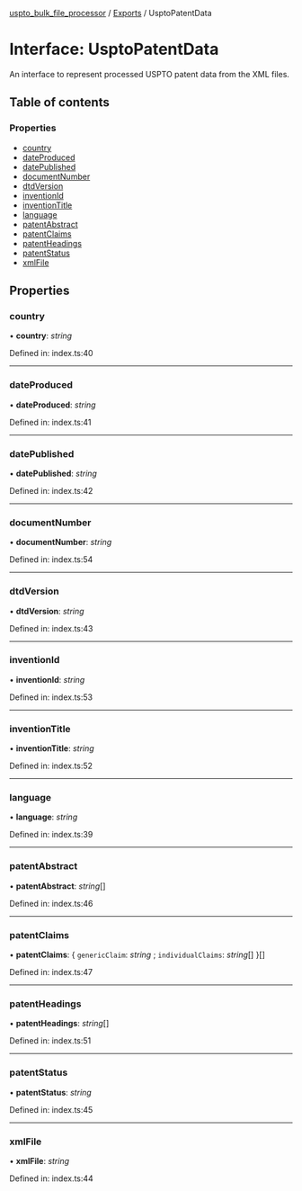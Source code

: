 [uspto_bulk_file_processor](../README.md) / [Exports](../modules.md) / UsptoPatentData

# Interface: UsptoPatentData

An interface to represent processed USPTO patent data from the XML files.

## Table of contents

### Properties

- [country](usptopatentdata.md#country)
- [dateProduced](usptopatentdata.md#dateproduced)
- [datePublished](usptopatentdata.md#datepublished)
- [documentNumber](usptopatentdata.md#documentnumber)
- [dtdVersion](usptopatentdata.md#dtdversion)
- [inventionId](usptopatentdata.md#inventionid)
- [inventionTitle](usptopatentdata.md#inventiontitle)
- [language](usptopatentdata.md#language)
- [patentAbstract](usptopatentdata.md#patentabstract)
- [patentClaims](usptopatentdata.md#patentclaims)
- [patentHeadings](usptopatentdata.md#patentheadings)
- [patentStatus](usptopatentdata.md#patentstatus)
- [xmlFile](usptopatentdata.md#xmlfile)

## Properties

### country

• **country**: *string*

Defined in: index.ts:40

___

### dateProduced

• **dateProduced**: *string*

Defined in: index.ts:41

___

### datePublished

• **datePublished**: *string*

Defined in: index.ts:42

___

### documentNumber

• **documentNumber**: *string*

Defined in: index.ts:54

___

### dtdVersion

• **dtdVersion**: *string*

Defined in: index.ts:43

___

### inventionId

• **inventionId**: *string*

Defined in: index.ts:53

___

### inventionTitle

• **inventionTitle**: *string*

Defined in: index.ts:52

___

### language

• **language**: *string*

Defined in: index.ts:39

___

### patentAbstract

• **patentAbstract**: *string*[]

Defined in: index.ts:46

___

### patentClaims

• **patentClaims**: { `genericClaim`: *string* ; `individualClaims`: *string*[]  }[]

Defined in: index.ts:47

___

### patentHeadings

• **patentHeadings**: *string*[]

Defined in: index.ts:51

___

### patentStatus

• **patentStatus**: *string*

Defined in: index.ts:45

___

### xmlFile

• **xmlFile**: *string*

Defined in: index.ts:44
